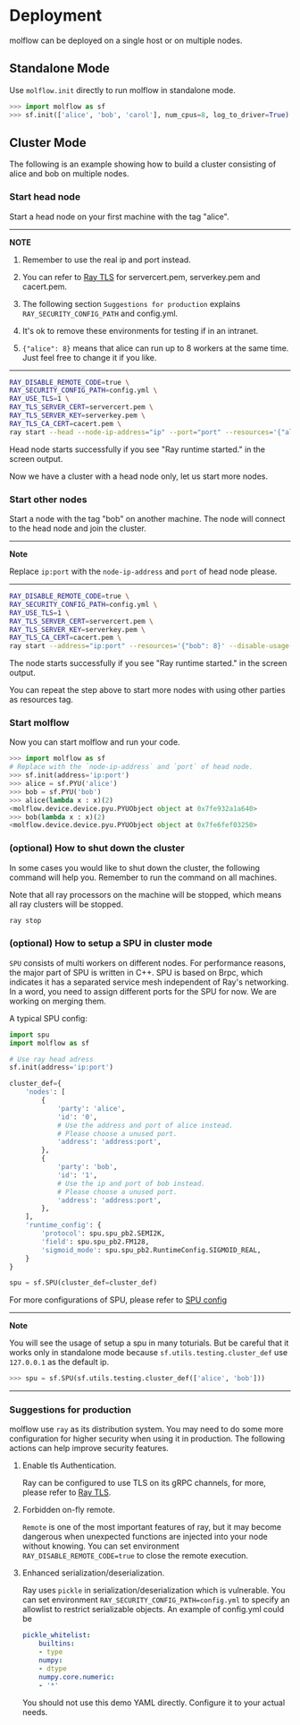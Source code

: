 # Deployment

molflow can be deployed on a single host or on multiple nodes.

## Standalone Mode

Use `molflow.init` directly to run molflow in standalone mode.

```python
>>> import molflow as sf
>>> sf.init(['alice', 'bob', 'carol'], num_cpus=8, log_to_driver=True)
```

## Cluster Mode

The following is an example showing how to build a cluster consisting of alice and bob on multiple nodes.

### Start head node

Start a head node on your first machine with the tag "alice".

---
**NOTE**

1. Remember to use the real ip and port instead.

2. You can refer to [Ray TLS](https://docs.ray.io/en/latest/ray-core/configure.html#tls-authentication) for servercert.pem, serverkey.pem and cacert.pem.

3. The following section `Suggestions for production` explains `RAY_SECURITY_CONFIG_PATH` and config.yml.

4. It's ok to remove these environments for testing if in an intranet.

5. `{"alice": 8}` means that alice can run up to 8 workers at the same time. Just feel free to change it if you like.

---

```bash
RAY_DISABLE_REMOTE_CODE=true \
RAY_SECURITY_CONFIG_PATH=config.yml \
RAY_USE_TLS=1 \
RAY_TLS_SERVER_CERT=servercert.pem \
RAY_TLS_SERVER_KEY=serverkey.pem \
RAY_TLS_CA_CERT=cacert.pem \
ray start --head --node-ip-address="ip" --port="port" --resources='{"alice": 8}' --include-dashboard=False --disable-usage-stats
```

Head node starts successfully if you see "Ray runtime started." in the screen output.

Now we have a cluster with a head node only, let us start more nodes.

### Start other nodes

Start a node with the tag "bob" on another machine. The node will connect to the head node and join the cluster.

---
**Note**

Replace `ip:port` with the `node-ip-address` and `port` of head node please.

---

```bash
RAY_DISABLE_REMOTE_CODE=true \
RAY_SECURITY_CONFIG_PATH=config.yml \
RAY_USE_TLS=1 \
RAY_TLS_SERVER_CERT=servercert.pem \
RAY_TLS_SERVER_KEY=serverkey.pem \
RAY_TLS_CA_CERT=cacert.pem \
ray start --address="ip:port" --resources='{"bob": 8}' --disable-usage-stats
```

The node starts successfully if you see "Ray runtime started." in the screen output.

You can repeat the step above to start more nodes with using other parties as resources tag.

### Start molflow

Now you can start molflow and run your code.

```python
>>> import molflow as sf
# Replace with the `node-ip-address` and `port` of head node.
>>> sf.init(address='ip:port')
>>> alice = sf.PYU('alice')
>>> bob = sf.PYU('bob')
>>> alice(lambda x : x)(2)
<molflow.device.device.pyu.PYUObject object at 0x7fe932a1a640>
>>> bob(lambda x : x)(2)
<molflow.device.device.pyu.PYUObject object at 0x7fe6fef03250>
```

### (optional) How to shut down the cluster

In some cases you would like to shut down the cluster, the following command will help you.
Remember to run the command on all machines.

Note that all ray processors on the machine will be stopped, which means all ray
clusters will be stopped.

```bash
ray stop
```

### (optional) How to setup a SPU in cluster mode

`SPU` consists of multi workers on different nodes.
For performance reasons, the major part of SPU is written in C++.
SPU is based on Brpc, which indicates it has a separated service mesh independent of Ray's networking.
In a word, you need to assign different ports for the SPU for now.
We are working on merging them.

A typical SPU config:

```python
import spu
import molflow as sf

# Use ray head adress
sf.init(address='ip:port')

cluster_def={
    'nodes': [
        {
            'party': 'alice',
            'id': '0',
            # Use the address and port of alice instead.
            # Please choose a unused port.
            'address': 'address:port',
        },
        {
            'party': 'bob',
            'id': '1',
            # Use the ip and port of bob instead.
            # Please choose a unused port.
            'address': 'address:port',
        },
    ],
    'runtime_config': {
        'protocol': spu.spu_pb2.SEMI2K,
        'field': spu.spu_pb2.FM128,
        'sigmoid_mode': spu.spu_pb2.RuntimeConfig.SIGMOID_REAL,
    }
}

spu = sf.SPU(cluster_def=cluster_def)
```

For more configurations of SPU, please refer to [SPU config](https://spu.readthedocs.io/en/beta/reference/runtime_config.html)

---
**Note**

You will see the usage of setup a spu in many toturials. But
be careful that it works only in standalone mode because `sf.utils.testing.cluster_def` use `127.0.0.1` as the default ip.

```python
>>> spu = sf.SPU(sf.utils.testing.cluster_def(['alice', 'bob']))
```

---

### Suggestions for production

molflow use `ray` as its distribution system.
You may need to do some more configuration for higher security when using it in production.
The following actions can help improve security features.

1. Enable tls Authentication.

    Ray can be configured to use TLS on its gRPC channels, for more, please refer to [Ray TLS](https://docs.ray.io/en/latest/ray-core/configure.html#tls-authentication).

2. Forbidden on-fly remote.

    `Remote` is one of the most important features of ray, but it may become dangerous when unexpected functions are injected into your node without knowing. You can set environment `RAY_DISABLE_REMOTE_CODE=true` to close the remote execution.

3. Enhanced serialization/deserialization.

    Ray uses `pickle` in serialization/deserialization which is vulnerable. You can set environment `RAY_SECURITY_CONFIG_PATH=config.yml` to specify an allowlist to restrict serializable objects.
    An example of config.yml could be

    ```yaml
    pickle_whitelist:
        builtins:
        - type
        numpy:
        - dtype
        numpy.core.numeric:
        - '*'
    ```

    You should not use this demo YAML directly. Configure it to your actual needs.
